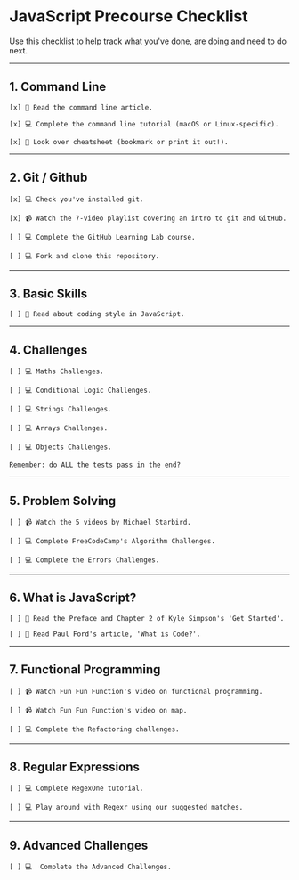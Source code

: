 # JavaScript Precourse Checklist

Use this checklist to help track what you've done, are doing and need to do next.

---

## 1. Command Line

    [x] 📖 Read the command line article.

    [x] 💻 Complete the command line tutorial (macOS or Linux-specific).

    [x] 📖 Look over cheatsheet (bookmark or print it out!).

---

## 2. Git / Github

    [x] 💻 Check you've installed git.

    [x] 📹 Watch the 7-video playlist covering an intro to git and GitHub.

    [ ] 💻 Complete the GitHub Learning Lab course.

    [ ] 💻 Fork and clone this repository.

---

## 3. Basic Skills

    [ ] 📖 Read about coding style in JavaScript.

---

## 4. Challenges

    [ ] 💻 Maths Challenges.

    [ ] 💻 Conditional Logic Challenges.

    [ ] 💻 Strings Challenges.

    [ ] 💻 Arrays Challenges.

    [ ] 💻 Objects Challenges.

    Remember: do ALL the tests pass in the end?

---

## 5. Problem Solving

    [ ] 📹 Watch the 5 videos by Michael Starbird.

    [ ] 💻 Complete FreeCodeCamp's Algorithm Challenges.

    [ ] 💻 Complete the Errors Challenges.

---

## 6. What is JavaScript?

    [ ] 📖 Read the Preface and Chapter 2 of Kyle Simpson's 'Get Started'.

    [ ] 📖 Read Paul Ford's article, 'What is Code?'.

---

## 7. Functional Programming

    [ ] 📹 Watch Fun Fun Function's video on functional programming.

    [ ] 📹 Watch Fun Fun Function's video on map.

    [ ] 💻 Complete the Refactoring challenges.

---

## 8. Regular Expressions

    [ ] 💻 Complete RegexOne tutorial.

    [ ] 💻 Play around with Regexr using our suggested matches.

---

## 9. Advanced Challenges

    [ ] 💻  Complete the Advanced Challenges.
